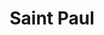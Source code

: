 ---
title: "Saint Paul"
hashtag: "saint-paul"
tags:
  - Cities I have visited
  - Cities I have worked in
  - City
  - Ramsey County
  - Minnesota
  - Mississippi River
related:
  - Minneapolis
---